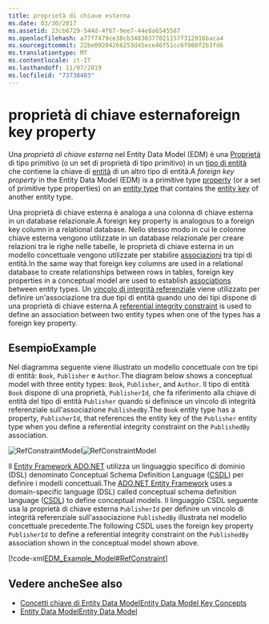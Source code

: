 ```yaml
---
title: proprietà di chiave esterna
ms.date: 03/30/2017
ms.assetid: 23cb6729-544d-4f67-9ee7-44e8a6545587
ms.openlocfilehash: a77f7479ce38cb34830377021157f312916baca4
ms.sourcegitcommit: 22be09204266253d45ece46f51cc6f080f2b3fd6
ms.translationtype: MT
ms.contentlocale: it-IT
ms.lasthandoff: 11/07/2019
ms.locfileid: "73738403"
---
```

# <a name="foreign-key-property"></a><span data-ttu-id="dbd6b-102">proprietà di chiave esterna</span><span class="sxs-lookup"><span data-stu-id="dbd6b-102">foreign key property</span></span>
<span data-ttu-id="dbd6b-103">Una *proprietà di chiave esterna* nel Entity Data Model (EDM) è una [Proprietà](property.md) di tipo primitivo (o un set di proprietà di tipo primitivo) in un [tipo di entità](entity-type.md) che contiene la chiave di [entità](entity-key.md) di un altro tipo di entità.</span><span class="sxs-lookup"><span data-stu-id="dbd6b-103">A *foreign key property* in the Entity Data Model (EDM) is a primitive type [property](property.md) (or a set of primitive type properties) on an [entity type](entity-type.md) that contains the [entity key](entity-key.md) of another entity type.</span></span>  
  
 <span data-ttu-id="dbd6b-104">Una proprietà di chiave esterna è analoga a una colonna di chiave esterna in un database relazionale.</span><span class="sxs-lookup"><span data-stu-id="dbd6b-104">A foreign key property is analogous to a foreign key column in a relational database.</span></span> <span data-ttu-id="dbd6b-105">Nello stesso modo in cui le colonne chiave esterna vengono utilizzate in un database relazionale per creare relazioni tra le righe nelle tabelle, le proprietà di chiave esterna in un modello concettuale vengono utilizzate per stabilire [associazioni](association-type.md) tra tipi di entità.</span><span class="sxs-lookup"><span data-stu-id="dbd6b-105">In the same way that foreign key columns are used in a relational database to create relationships between rows in tables, foreign key properties in a conceptual model are used to establish [associations](association-type.md) between entity types.</span></span> <span data-ttu-id="dbd6b-106">Un [vincolo di integrità referenziale](referential-integrity-constraint.md) viene utilizzato per definire un'associazione tra due tipi di entità quando uno dei tipi dispone di una proprietà di chiave esterna.</span><span class="sxs-lookup"><span data-stu-id="dbd6b-106">A [referential integrity constraint](referential-integrity-constraint.md) is used to define an association between two entity types when one of the types has a foreign key property.</span></span>  
  
## <a name="example"></a><span data-ttu-id="dbd6b-107">Esempio</span><span class="sxs-lookup"><span data-stu-id="dbd6b-107">Example</span></span>  
 <span data-ttu-id="dbd6b-108">Nel diagramma seguente viene illustrato un modello concettuale con tre tipi di entità: `Book`, `Publisher` e `Author`.</span><span class="sxs-lookup"><span data-stu-id="dbd6b-108">The diagram below shows a conceptual model with three entity types: `Book`, `Publisher`, and `Author`.</span></span> <span data-ttu-id="dbd6b-109">Il tipo di entità `Book` dispone di una proprietà, `PublisherId`, che fa riferimento alla chiave di entità del tipo di entità `Publisher` quando si definisce un vincolo di integrità referenziale sull'associazione `PublishedBy`.</span><span class="sxs-lookup"><span data-stu-id="dbd6b-109">The `Book` entity type has a property, `PublisherId`, that references the entity key of the `Publisher` entity type when you define a referential integrity constraint on the `PublishedBy` association.</span></span>  
  
 <span data-ttu-id="dbd6b-110">![RefConstraintModel](./media/foreign-key-property/reference-constraint-model.gif "Esempio di modello di vincolo referenziale")</span><span class="sxs-lookup"><span data-stu-id="dbd6b-110">![RefConstraintModel](./media/foreign-key-property/reference-constraint-model.gif "Example of a referential constraint model")</span></span>  
  
 <span data-ttu-id="dbd6b-111">Il [Entity Framework ADO.NET](./ef/index.md) utilizza un linguaggio specifico di dominio (DSL) denominato Conceptual Schema Definition Language ([CSDL](/ef/ef6/modeling/designer/advanced/edmx/csdl-spec)) per definire i modelli concettuali.</span><span class="sxs-lookup"><span data-stu-id="dbd6b-111">The [ADO.NET Entity Framework](./ef/index.md) uses a domain-specific language (DSL) called conceptual schema definition language ([CSDL](/ef/ef6/modeling/designer/advanced/edmx/csdl-spec)) to define conceptual models.</span></span> <span data-ttu-id="dbd6b-112">Il linguaggio CSDL seguente usa la proprietà di chiave esterna `PublisherId` per definire un vincolo di integrità referenziale sull'associazione `PublishedBy` illustrata nel modello concettuale precedente.</span><span class="sxs-lookup"><span data-stu-id="dbd6b-112">The following CSDL uses the foreign key property `PublisherId` to define a referential integrity constraint on the `PublishedBy` association shown in the conceptual model shown above.</span></span>  
  
 [!code-xml[EDM_Example_Model#RefConstraint](../../../../samples/snippets/xml/VS_Snippets_Data/edm_example_model/xml/books4.edmx#refconstraint)]  
  
## <a name="see-also"></a><span data-ttu-id="dbd6b-113">Vedere anche</span><span class="sxs-lookup"><span data-stu-id="dbd6b-113">See also</span></span>

- [<span data-ttu-id="dbd6b-114">Concetti chiave di Entity Data Model</span><span class="sxs-lookup"><span data-stu-id="dbd6b-114">Entity Data Model Key Concepts</span></span>](entity-data-model-key-concepts.md)
- [<span data-ttu-id="dbd6b-115">Entity Data Model</span><span class="sxs-lookup"><span data-stu-id="dbd6b-115">Entity Data Model</span></span>](entity-data-model.md)
